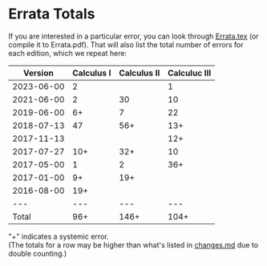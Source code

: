 Errata Totals
=====================

If you are interested in a particular error, you can look through [Errata.tex](Errata.tex) (or compile it to Errata.pdf). That will also list the total number of errors for each edition, which we repeat here:

Version | Calculus I | Calculus II | Calculuc III
---|---|---|---
2023-06-00|2||1
2021-06-00|2|30|10
2019-06-00|6+|7|22
2018-07-13|47|56+|13+
2017-11-13|||12+
2017-07-27|10+|32+|10
2017-05-00|1|2|36+
2017-01-00|9+|19+|
2016-08-00|19+||
---|---|---|---
Total|96+|146+|104+

"+" indicates a systemic error.  
(The totals for a row may be higher than what's listed in [changes.md](../changes.md) due to double counting.)
